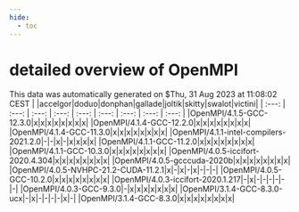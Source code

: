 ```yaml
---
hide:
  - toc
---
```


detailed overview of OpenMPI
============================


This data was automatically generated on $Thu, 31 Aug 2023 at 11:08:02 CEST
| |accelgor|doduo|donphan|gallade|joltik|skitty|swalot|victini|
| :---: | :---: | :---: | :---: | :---: | :---: | :---: | :---: | :---: |
|OpenMPI/4.1.5-GCC-12.3.0|x|x|x|x|x|x|x|x|
|OpenMPI/4.1.4-GCC-12.2.0|x|x|x|x|x|x|x|x|
|OpenMPI/4.1.4-GCC-11.3.0|x|x|x|x|x|x|x|x|
|OpenMPI/4.1.1-intel-compilers-2021.2.0|-|-|x|-|x|x|x|x|
|OpenMPI/4.1.1-GCC-11.2.0|x|x|x|x|x|x|x|x|
|OpenMPI/4.1.1-GCC-10.3.0|x|x|x|x|x|x|x|x|
|OpenMPI/4.0.5-iccifort-2020.4.304|x|x|x|x|x|x|x|x|
|OpenMPI/4.0.5-gcccuda-2020b|x|x|x|x|x|x|x|x|
|OpenMPI/4.0.5-NVHPC-21.2-CUDA-11.2.1|x|-|x|-|x|-|-|-|
|OpenMPI/4.0.5-GCC-10.2.0|x|x|x|x|x|x|x|x|
|OpenMPI/4.0.3-iccifort-2020.1.217|-|x|-|-|-|-|-|-|
|OpenMPI/4.0.3-GCC-9.3.0|-|x|x|x|x|x|x|x|
|OpenMPI/3.1.4-GCC-8.3.0-ucx|-|x|-|-|-|-|x|-|
|OpenMPI/3.1.4-GCC-8.3.0|x|x|x|x|x|x|x|x|
